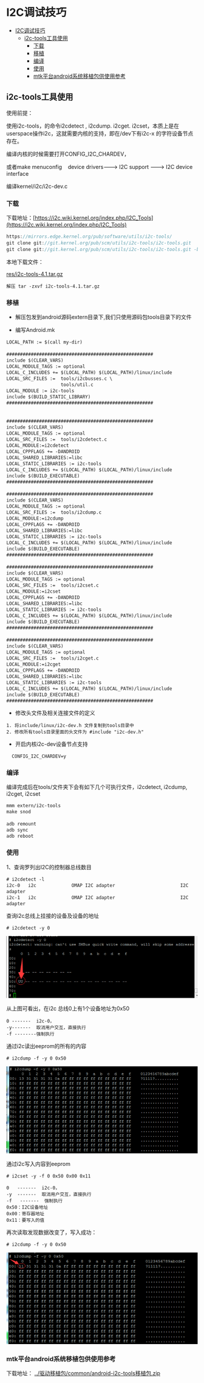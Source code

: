 # I2C调试技巧

- [I2C调试技巧](#i2c调试技巧)
  - [i2c-tools工具使用](#i2c-tools工具使用)
    - [下载](#下载)
    - [移植](#移植)
    - [编译](#编译)
    - [使用](#使用)
    - [mtk平台android系统移植包供使用参考](#mtk平台android系统移植包供使用参考)

## i2c-tools工具使用

使用前提：

使用i2c-tools，的命令i2cdetect , i2cdump. i2cget. i2cset，本质上是在userspace操作i2c，这就需要内核的支持，即在/dev下有i2c-x 的字符设备节点存在。

编译内核的时候需要打开CONFIG_I2C_CHARDEV，

或者make menuconfig    device drivers---> I2C support ---> I2C device interface

编译kernel/i2c/i2c-dev.c

### 下载

下载地址：[https://i2c.wiki.kernel.org/index.php/I2C_Tools](https://i2c.wiki.kernel.org/index.php/I2C_Tools)

```c
https://mirrors.edge.kernel.org/pub/software/utils/i2c-tools/
git clone git://git.kernel.org/pub/scm/utils/i2c-tools/i2c-tools.git
git clone git://git.kernel.org/pub/scm/utils/i2c-tools/i2c-tools.git -b i2c-tools-3.1
```

本地下载文件：

[res/i2c-tools-4.1.tar.gz](res/i2c-tools-4.1.tar.gz)

```shell
解压 tar -zxvf i2c-tools-4.1.tar.gz
```

### 移植

- 解压包发到android源码extern目录下,我们只使用源码包tools目录下的文件

- 编写Android.mk

```shell
LOCAL_PATH := $(call my-dir)

######################################################
include $(CLEAR_VARS)
LOCAL_MODULE_TAGS := optional
LOCAL_C_INCLUDES += $(LOCAL_PATH) $(LOCAL_PATH)/linux/include
LOCAL_SRC_FILES :=  tools/i2cbusses.c \
                    tools/util.c
LOCAL_MODULE := i2c-tools
include $(BUILD_STATIC_LIBRARY)
######################################################


######################################################
include $(CLEAR_VARS)
LOCAL_MODULE_TAGS := optional
LOCAL_SRC_FILES :=  tools/i2cdetect.c
LOCAL_MODULE:=i2cdetect
LOCAL_CPPFLAGS += -DANDROID
LOCAL_SHARED_LIBRARIES:=libc
LOCAL_STATIC_LIBRARIES := i2c-tools
LOCAL_C_INCLUDES += $(LOCAL_PATH) $(LOCAL_PATH)/linux/include
include $(BUILD_EXECUTABLE)
######################################################

######################################################
include $(CLEAR_VARS)
LOCAL_MODULE_TAGS := optional
LOCAL_SRC_FILES :=  tools/i2cdump.c
LOCAL_MODULE:=i2cdump
LOCAL_CPPFLAGS += -DANDROID
LOCAL_SHARED_LIBRARIES:=libc
LOCAL_STATIC_LIBRARIES := i2c-tools
LOCAL_C_INCLUDES += $(LOCAL_PATH) $(LOCAL_PATH)/linux/include
include $(BUILD_EXECUTABLE)
######################################################

######################################################
include $(CLEAR_VARS)
LOCAL_MODULE_TAGS := optional
LOCAL_SRC_FILES :=  tools/i2cset.c
LOCAL_MODULE:=i2cset
LOCAL_CPPFLAGS += -DANDROID
LOCAL_SHARED_LIBRARIES:=libc
LOCAL_STATIC_LIBRARIES := i2c-tools
LOCAL_C_INCLUDES += $(LOCAL_PATH) $(LOCAL_PATH)/linux/include
include $(BUILD_EXECUTABLE)
######################################################

######################################################
include $(CLEAR_VARS)
LOCAL_MODULE_TAGS := optional
LOCAL_SRC_FILES :=  tools/i2cget.c
LOCAL_MODULE:=i2cget
LOCAL_CPPFLAGS += -DANDROID
LOCAL_SHARED_LIBRARIES:=libc
LOCAL_STATIC_LIBRARIES := i2c-tools
LOCAL_C_INCLUDES += $(LOCAL_PATH) $(LOCAL_PATH)/linux/include
include $(BUILD_EXECUTABLE)
######################################################
```

- 修改头文件及相关连接文件的定义

```shell
1. 将include/linux/i2c-dev.h 文件复制到tools目录中
2. 修改所有tools目录里面的头文件为 #include "i2c-dev.h"
```

- 开启内核i2c-dev设备节点支持
  
```shell
  CONFIG_I2C_CHARDEV=y
```

### 编译

编译完成后在tools/文件夹下会有如下几个可执行文件，i2cdetect, i2cdump, i2cget, i2cset

```shell
mmm extern/i2c-tools
make snod

adb remount
adb sync
adb reboot
```

### 使用
  
1、查询罗列出I2C的控制器总线数目

```shell
# i2cdetect -l
i2c-0   i2c             OMAP I2C adapter                        I2C adapter
i2c-1   i2c             OMAP I2C adapter                        I2C adapter
```

查询i2c总线上挂接的设备及设备的地址

```shell
# i2cdetect -y 0
```

![i2cdetect](img/20181109185507021504.png)

从上图可看出，在i2c 总线0上有1个设备地址为0x50

```shell
0 -------  i2c-0，
-y-------  取消用户交互，直接执行
-f --------强制执行
```

通过i2c读出eeprom的所有的内容

```shell
# i2cdump -f -y 0 0x50
```

![i2cdump](img/20181109185507277321.png)

通过i2c写入内容到eeprom

```shell
# i2cset -y -f 0 0x50 0x00 0x11
```

```shell
0   -------  i2c-0，
-y  -------  取消用户交互，直接执行
-f   -------  强制执行
0x50：I2C设备地址
0x00：寄存器地址
0x11：要写入的值
```

再次读取发现数据改变了，写入成功：

```shell
# i2cdump -f -y 0 0x50
```

![i2cdump1](img/20181109185507435498.png)

### mtk平台android系统移植包供使用参考

下载地址：
[../驱动移植包/common/android-i2c-tools移植包.zip](../驱动移植包/common/android-i2c-tools移植包.zip)
